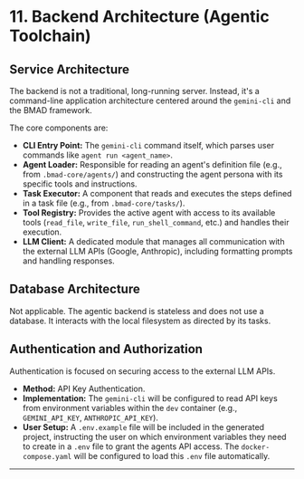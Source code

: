 # 11. Backend Architecture (Agentic Toolchain)

## Service Architecture

The backend is not a traditional, long-running server. Instead, it's a command-line application architecture centered around the `gemini-cli` and the BMAD framework.

The core components are:
*   **CLI Entry Point:** The `gemini-cli` command itself, which parses user commands like `agent run <agent_name>`.
*   **Agent Loader:** Responsible for reading an agent's definition file (e.g., from `.bmad-core/agents/`) and constructing the agent persona with its specific tools and instructions.
*   **Task Executor:** A component that reads and executes the steps defined in a task file (e.g., from `.bmad-core/tasks/`).
*   **Tool Registry:** Provides the active agent with access to its available tools (`read_file`, `write_file`, `run_shell_command`, etc.) and handles their execution.
*   **LLM Client:** A dedicated module that manages all communication with the external LLM APIs (Google, Anthropic), including formatting prompts and handling responses.

## Database Architecture

Not applicable. The agentic backend is stateless and does not use a database. It interacts with the local filesystem as directed by its tasks.

## Authentication and Authorization

Authentication is focused on securing access to the external LLM APIs.

*   **Method:** API Key Authentication.
*   **Implementation:** The `gemini-cli` will be configured to read API keys from environment variables within the `dev` container (e.g., `GEMINI_API_KEY`, `ANTHROPIC_API_KEY`).
*   **User Setup:** A `.env.example` file will be included in the generated project, instructing the user on which environment variables they need to create in a `.env` file to grant the agents API access. The `docker-compose.yaml` will be configured to load this `.env` file automatically.

---
